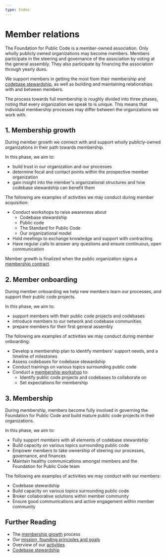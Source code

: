 ```yaml
---
type: Index
---
```


# Member relations

The Foundation for Public Code is a member-owned association. Only wholly publicly owned organizations may become members. Members participate in the steering and governance of the association by voting at the general assembly. They also participate by financing the association through yearly dues.

We support members in getting the most from their membership and [codebase stewardship](../codebase-stewardship), as well as building and maintaining relationships with and between members.

The process towards full membership is roughly divided into three phases, noting that every organization we speak to is unique. This means that individual membership  processes may differ between the organizations we work with.

## 1. Membership growth

During member growth we connect with and support wholly publicly-owned organizations in their path towards membership.

In this phase, we aim to:

* build trust in our organization and our processes
* determine focal and contact points within the prospective member organization
* gain insight into the member's organizational structures and how codebase stewardship can benefit them

The following are examples of activities we may conduct during member acquisition:

* Conduct workshops to raise awareness about
  * Codebase stewardship
  * Public code
  * The Standard for Public Code
  * Our organizational model
* Hold meetings to exchange knowledge and support with contracting
* Have regular calls to answer any questions and ensure continuous, open communication

Member growth is finalized when the public organization signs a [membership contract](../membership-growth/membership-contract.md).

## 2. Member onboarding

During member onboarding we help new members learn our processes, and support their public code projects.

In this phase, we aim to:

* support members with their public code projects and codebases
* introduce members to our network and codebase communities
* prepare members for their first general assembly

The following are examples of activities we may conduct during member onboarding:

* Develop a membership plan to identify members' support needs, and a timeline of milestones
* Assess codebases for codebase stewardship
* Conduct trainings on various topics surrounding public code
* Conduct a [membership workshop](../membership-growth/founding-membership-workshop.md) to:
  * Identify public code projects and codebases to collaborate on
  * Set expectations for membership

## 3. Membership

During membership, members become fully involved in governing the Foundation for Public Code and build mature public code projects in their organizations.

In this phase, we aim to:

* Fully support members with all elements of codebase stewardship
* Build capacity on various topics surrounding public code
* Empower members to take ownership of steering our processes, governance, and finances
* Maintain healthy communications amongst members and the Foundation for Public Code team

The following are examples of activities we may conduct with our members:

* Codebase stewardship
* Build capacity on various topics surrounding public code
* Broker collaborative solutions within member community
* Ensure good communications and active engagement within member community

## Further Reading

* The [membership growth](../membership-growth) process
* Our [mission, founding principles and goals](../../organization/mission.md)
* Overview of our [activities](../../activities/index.md)
* [Codebase stewardship](../codebase-stewardship/)
